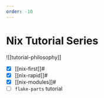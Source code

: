 ```yaml
---
order: -10
---
```


# Nix Tutorial Series

![[tutorial-philosophy]]

- [x] [[nix-first]]#
- [x] [[nix-rapid]]#
- [x] [[nix-modules]]#
- [ ] `flake-parts` tutorial
